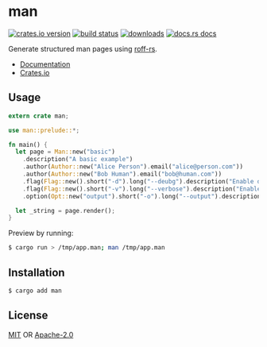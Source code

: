 # man
[![crates.io version][1]][2] [![build status][3]][4]
[![downloads][5]][6] [![docs.rs docs][7]][8]

Generate structured man pages using
[roff-rs](https://github.com/killercup/roff-rs).

- [Documentation][8]
- [Crates.io][2]

## Usage
```rust
extern crate man;

use man::prelude::*;

fn main() {
  let page = Man::new("basic")
    .description("A basic example")
    .author(Author::new("Alice Person").email("alice@person.com"))
    .author(Author::new("Bob Human").email("bob@human.com"))
    .flag(Flag::new().short("-d").long("--deubg").description("Enable debug mode"))
    .flag(Flag::new().short("-v").long("--verbose").description("Enable verbose mode"))
    .option(Opt::new("output").short("-o").long("--output").description("Output file"));

  let _string = page.render();
}
```
Preview by running:
```sh
$ cargo run > /tmp/app.man; man /tmp/app.man
```

## Installation
```sh
$ cargo add man
```

## License
[MIT](./LICENSE-MIT) OR [Apache-2.0](./LICENSE-APACHE)

[1]: https://img.shields.io/crates/v/man.svg?style=flat-square
[2]: https://crates.io/crates/man
[3]: https://img.shields.io/travis/rust-clique/man.svg?style=flat-square
[4]: https://travis-ci.org/rust-clique/man
[5]: https://img.shields.io/crates/d/man.svg?style=flat-square
[6]: https://crates.io/crates/man
[7]: https://docs.rs/man/badge.svg
[8]: https://docs.rs/man
